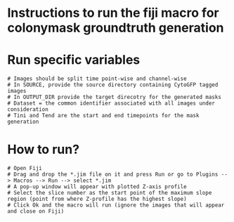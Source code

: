 # Instructions to run the fiji macro for colonymask groundtruth generation
  # Run specific variables
    # Images should be split time point-wise and channel-wise 
    # In SOURCE, provide the source directory containing CytoGFP tagged images
    # In OUTPUT_DIR provide the target direcotry for the generated masks
    # Dataset = the common identifier associated with all images under consideration 
    # Tini and Tend are the start and end timepoints for the mask generation
  # How to run?
    # Open Fiji
    # Drag and drop the *.jim file on it and press Run or go to Plugins --> Macros --> Run --> select *.jim
    # A pop-up window will appear with plotted Z-axis profile
    # Select the slice number as the start point of the maximum slope region (point from where Z-profile has the highest slope)
    # Click Ok and the macro will run (ignore the images that will appear and close on Fiji)
  
    
